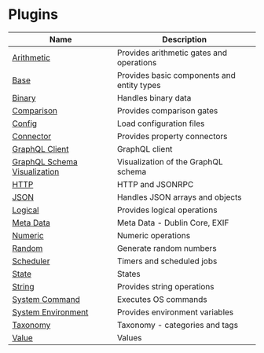 # Plugins

| Name                                                                      | Description                                |
|---------------------------------------------------------------------------|--------------------------------------------|
| [Arithmetic](./Plugins_Arithmetic.md)                                     | Provides arithmetic gates and operations   |
| [Base](./Plugins_Base.md)                                                 | Provides basic components and entity types |
| [Binary](./Plugins_Binary.md)                                             | Handles binary data                        |
| [Comparison](./Plugins_Comparison.md)                                     | Provides comparison gates                  |
| [Config](./Plugins_Config.md)                                             | Load configuration files                   |
| [Connector](./Plugins_Connector.md)                                       | Provides property connectors               |
| [GraphQL Client](./Plugins_GraphQL_Client.md)                             | GraphQL client                             |
| [GraphQL Schema Visualization](./Plugins_GraphQL_Schema_Visualization.md) | Visualization of the GraphQL schema        |
| [HTTP](./Plugins_HTTP.md)                                                 | HTTP and JSONRPC                           |
| [JSON](./Plugins_JSON.md)                                                 | Handles JSON arrays and objects            |
| [Logical](./Plugins_Logical.md)                                           | Provides logical operations                |
| [Meta Data](./Plugins_Meta_Data.md)                                       | Meta Data - Dublin Core, EXIF              |
| [Numeric](./Plugins_Numeric.md)                                           | Numeric operations                         |
| [Random](./Plugins_Random.md)                                             | Generate random numbers                    |
| [Scheduler](./Plugins_Scheduler.md)                                       | Timers and scheduled jobs                  |
| [State](./Plugins_State.md)                                               | States                                     |
| [String](./Plugins_String.md)                                             | Provides string operations                 |
| [System Command](./Plugins_System_Command.md)                             | Executes OS commands                       |
| [System Environment](./Plugins_System_Environment.md)                     | Provides environment variables             |
| [Taxonomy](./Plugins_Taxonomy.md)                                         | Taxonomy - categories and tags             |
| [Value](./Plugins_Value.md)                                               | Values                                     |

